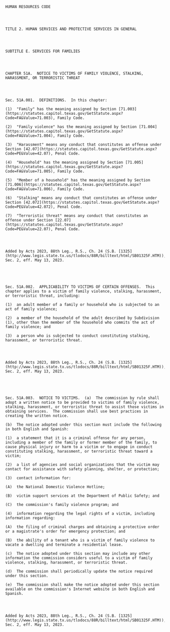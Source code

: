 ﻿
    
    
    	
    					
    
    
    HUMAN RESOURCES CODE
    
      
    
    
    TITLE 2. HUMAN SERVICES AND PROTECTIVE SERVICES IN GENERAL
    
      
    
    
    SUBTITLE E. SERVICES FOR FAMILIES
    
      
    
    
    CHAPTER 51A.  NOTICE TO VICTIMS OF FAMILY VIOLENCE, STALKING, HARASSMENT, OR TERRORISTIC THREAT
    
      
    
    
    Sec. 51A.001.  DEFINITIONS.  In this chapter:
    
    (1)  "Family" has the meaning assigned by Section [71.003](https://statutes.capitol.texas.gov/GetStatute.aspx?Code=FA&Value=71.003), Family Code.
    
    (2)  "Family violence" has the meaning assigned by Section [71.004](https://statutes.capitol.texas.gov/GetStatute.aspx?Code=FA&Value=71.004), Family Code.
    
    (3)  "Harassment" means any conduct that constitutes an offense under Section [42.07](https://statutes.capitol.texas.gov/GetStatute.aspx?Code=PE&Value=42.07), Penal Code.
    
    (4)  "Household" has the meaning assigned by Section [71.005](https://statutes.capitol.texas.gov/GetStatute.aspx?Code=FA&Value=71.005), Family Code.
    
    (5)  "Member of a household" has the meaning assigned by Section [71.006](https://statutes.capitol.texas.gov/GetStatute.aspx?Code=FA&Value=71.006), Family Code.
    
    (6)  "Stalking" means any conduct that constitutes an offense under Section [42.072](https://statutes.capitol.texas.gov/GetStatute.aspx?Code=PE&Value=42.072), Penal Code.
    
    (7)  "Terroristic threat" means any conduct that constitutes an offense under Section [22.07](https://statutes.capitol.texas.gov/GetStatute.aspx?Code=PE&Value=22.07), Penal Code.
    
    
    
    
    Added by Acts 2023, 88th Leg., R.S., Ch. 24 (S.B. [1325](http://www.legis.state.tx.us/tlodocs/88R/billtext/html/SB01325F.HTM)), Sec. 2, eff. May 13, 2023.
    
    
    
    
    
    Sec. 51A.002.  APPLICABILITY TO VICTIMS OF CERTAIN OFFENSES.  This chapter applies to a victim of family violence, stalking, harassment, or terroristic threat, including:
    
    (1)  an adult member of a family or household who is subjected to an act of family violence;
    
    (2)  a member of the household of the adult described by Subdivision (1), other than the member of the household who commits the act of family violence; and
    
    (3)  a person who is subjected to conduct constituting stalking, harassment, or terroristic threat.
    
    
    
    
    Added by Acts 2023, 88th Leg., R.S., Ch. 24 (S.B. [1325](http://www.legis.state.tx.us/tlodocs/88R/billtext/html/SB01325F.HTM)), Sec. 2, eff. May 13, 2023.
    
    
    
    
    
    Sec. 51A.003.  NOTICE TO VICTIMS.  (a)  The commission by rule shall adopt a written notice to be provided to victims of family violence, stalking, harassment, or terroristic threat to assist those victims in obtaining services.  The commission shall use best practices in creating the written notice.
    
    (b)  The notice adopted under this section must include the following in both English and Spanish:
    
    (1)  a statement that it is a criminal offense for any person, including a member of the family or former member of the family, to cause physical injury or harm to a victim or to engage in conduct constituting stalking, harassment, or terroristic threat toward a victim;
    
    (2)  a list of agencies and social organizations that the victim may contact for assistance with safety planning, shelter, or protection;
    
    (3)  contact information for:
    
    (A)  the National Domestic Violence Hotline;
    
    (B)  victim support services at the Department of Public Safety; and
    
    (C)  the commission's family violence program; and
    
    (4)  information regarding the legal rights of a victim, including information regarding:
    
    (A)  the filing of criminal charges and obtaining a protective order or a magistrate's order for emergency protection; and
    
    (B)  the ability of a tenant who is a victim of family violence to vacate a dwelling and terminate a residential lease.
    
    (c)  The notice adopted under this section may include any other information the commission considers useful to a victim of family violence, stalking, harassment, or terroristic threat.
    
    (d)  The commission shall periodically update the notice required under this section.
    
    (e)  The commission shall make the notice adopted under this section available on the commission's Internet website in both English and Spanish.
    
    
    
    
    Added by Acts 2023, 88th Leg., R.S., Ch. 24 (S.B. [1325](http://www.legis.state.tx.us/tlodocs/88R/billtext/html/SB01325F.HTM)), Sec. 2, eff. May 13, 2023.
    
    
    
    
    				
